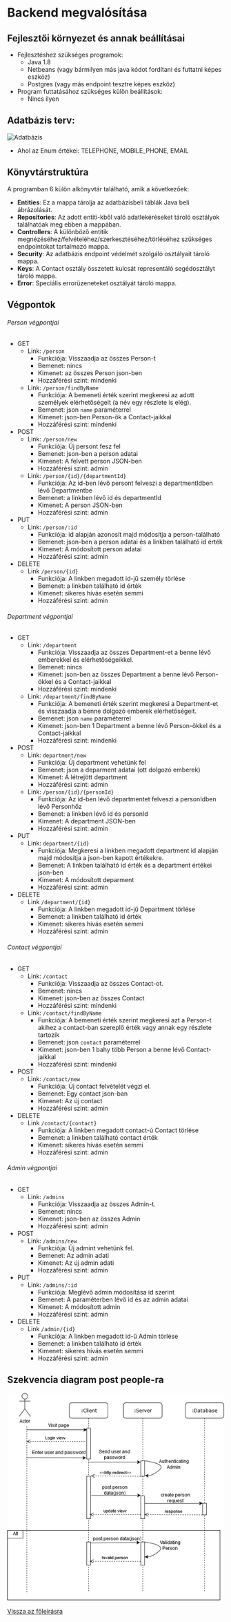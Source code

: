 # Backend megvalósítása
## Fejlesztői környezet és annak beállításai
- Fejlesztéshez szükséges programok:
	- Java 1.8
	- Netbeans (vagy bármilyen más java kódot fordítani és futtatni képes eszköz) 
	- Postgres (vagy más endpoint tesztre képes eszköz)
- Program futtatásához szükséges külön beállítások:
	- Nincs ilyen
## Adatbázis terv:
![Adatbázis](../Database.png)
- Ahol az Enum értékei: TELEPHONE, MOBILE_PHONE, EMAIL
## Könyvtárstruktúra
A programban 6 külön alkönyvtár található, amik a következőek:
- **Entities**: Ez a mappa tárolja az adatbázisbeli táblák Java beli ábrázolását.
- **Repositories**: Az adott entiti-kből való adatlekéréseket tároló osztályok találhatóak meg ebben a mappában.
- **Controllers**: A különböző entitik megnézéséhez/felvételéhez/szerkesztéséhez/törléséhez szükséges endpointokat tartalmazó mappa.
- **Security**: Az adatbázis endpoint védelmét szolgáló osztályait tároló mappa.
- **Keys**: A Contact osztály összetett kulcsát representáló segédosztályt tároló mappa.
- **Error**: Speciális errorüzeneteket osztályát tároló mappa.
## Végpontok
###### Person végpontjai
- GET
	- Link: `/person`
		- Funkciója: Visszaadja az összes Person-t
		- Bemenet: nincs
		- Kimenet: az összes Person json-ben
		- Hozzáférési szint: mindenki
	- Link: `/person/findByName`
		- Funkciója: A bemeneti érték szerint megkeresi az adott személyek elérhetőségeit (a név egy részlete is elég).
		- Bemenet: json `name` paraméterrel
		- Kimenet: json-ben Person-ök a Contact-jaikkal
		- Hozzáférési szint: mindenki
- POST
	- Link: `/person/new`
		- Funkciója: Új persont fesz fel
		- Bemenet: json-ben a person adatai
		- Kimenet: A felvett person JSON-ben
		- Hozzáférési szint: admin
	- Link: `/person/{id}/{departmentId}`
		- Funkciója: Az id-ben lévő persont felveszi a departmentIdben lévő Departmentbe
		- Bemenet: a linkben lévő id és departmentId
		- Kimenet: A person JSON-ben
		- Hozzáférési szint: admin
- PUT
	- Link: `/person/:id`
		- Funkciója: id alapján azonosít majd módosítja a person-található
		- Bemenet: json-ben a person adatai és a linkben található id érték
		- Kimenet: A módosított person adatai
		- Hozzáférési szint: admin
- DELETE
	- Link `/person/{id}`
		- Funkciója: A linkben megadott id-jű személy törlése
		- Bemenet: a linkben található id érték
		- Kimenet: sikeres hívás esetén semmi
		- Hozzáférési szint: admin
	
###### Department végpontjai
- GET
	- Link: `/department`
		- Funkciója: Visszaadja az összes Department-et a benne lévő emberekkel és elérhetőségeikkel.
		- Bemenet: nincs
		- Kimenet: json-ben az összes Department a benne lévő Person-ökkel és a Contact-jaikkal
		- Hozzáférési szint: mindenki
	- Link: `/department/findByName`
		- Funkciója: A bemeneti érték szerint megkeresi a Department-et és visszaadja a benne dolgozó emberek elérhetőségeit.
		- Bemenet: json `name` paraméterrel
		- Kimenet: json-ben 1 Department a benne lévő Person-ökkel és a Contact-jaikkal
		- Hozzáférési szint: mindenki
- POST
	- Link: `department/new` 
		- Funkciója: Új department vehetünk fel
		- Bemenet: json a deparment adatai (ott dolgozó emberek)
		- Kimenet: A létrejött department
		- Hozzáférési szint: admin
	- Link: `/person/{id}/{personId}`
		- Funkciója: Az id-ben lévő departmentet felveszi a personIdben lévő Personhőz
		- Bemenet: a linkben lévő id és personId
		- Kimenet: A department JSON-ben
		- Hozzáférési szint: admin
- PUT
	- Link: `department/{id}` 
		- Funkciója: Megkeresi a linkben megadott department id alapján majd módosítja a json-ben kapott értékekre.
		- Bemenet: A linkben található id érték és a department értékei json-ben
		- Kimenet: A módosított deparment
		- Hozzáférési szint: admin
- DELETE
	- Link `/department/{id}`
		- Funkciója: A linkben megadott id-jű Department törlése
		- Bemenet: a linkben található id érték
		- Kimenet: sikeres hívás esetén semmi
		- Hozzáférési szint: admin
###### Contact végpontjai
- GET
	- Link: `/contact`
		- Funkciója: Visszaadja az összes Contact-ot.
		- Bemenet: nincs
		- Kimenet: json-ben az összes Contact
		- Hozzáférési szint: mindenki
	- Link: `/contact/findByName`
		- Funkciója: A bemeneti érték szerint megkeresi azt a Person-t akihez a contact-ban szereplő érték vagy annak egy részlete tartozik
		- Bemenet: json `contact` paraméterrel
		- Kimenet: json-ben 1 bahy több Person a benne lévő Contact-jaikkal
		- Hozzáférési szint: mindenki
- POST
	- Link: `/contact/new`
		- Funkciója: Új contact felvételét végzi el.
		- Bemenet: Egy contact json-ban
		- Kimenet: Az új contact
		- Hozzáférési szint: admin
- DELETE
	- Link `/contact/{contact}`
		- Funkciója: A linkben megadott contact-ú Contact törlése
		- Bemenet: a linkben található contact érték
		- Kimenet: sikeres hívás esetén semmi
		- Hozzáférési szint: admin
###### Admin végpontjai
- GET
	- Link: `/admins`
		- Funkciója: Visszaadja az összes Admin-t.
		- Bemenet: nincs
		- Kimenet: json-ben az összes Admin
		- Hozzáférési szint: admin
- POST
	- Link: `/admins/new`
		- Funkciója:  Új admint vehetünk fel.
		- Bemenet: Az admin adati
		- Kimenet: Az új admin adati
		- Hozzáférési szint: admin
- PUT
	- Link: `/admins/:id`
		- Funkciója: Meglévő admin módosítása id szerint
		- Bemenet: A paraméterben lévő id és az admin adatai
		- Kimenet: A módosított admin
		- Hozzáférési szint: admin
- DELETE
	- Link `/admin/{id}`
		- Funkciója: A linkben megadott id-ű Admin törlése
		- Bemenet: a linkben található id érték
		- Kimenet: sikeres hívás esetén semmi
		- Hozzáférési szint: admin
		
## Szekvencia diagram post people-ra
![Sequencediagram](Sequencediagram.png)

[Vissza az főleírásra](../README.md)
